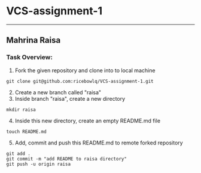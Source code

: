 # VCS-assignment-1

---

## Mahrina Raisa

### Task Overview:

1. Fork the given repository and clone into to local machine
```
git clone git@github.com:ricebowlq/VCS-assignment-1.git
```
2. Create a new branch called "raisa"
3. Inside branch "raisa", create a new directory
```
mkdir raisa
```
4. Inside this new directory, create an empty README.md file
```
touch README.md
```
5. Add, commit and push this README.md to remote forked repository
```
git add .
git commit -m "add README to raisa directory"
git push -u origin raisa
```
